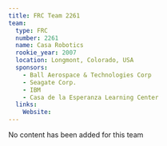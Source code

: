 ```yaml
---
title: FRC Team 2261
team:
  type: FRC
  number: 2261
  name: Casa Robotics
  rookie_year: 2007
  location: Longmont, Colorado, USA
  sponsors:
    - Ball Aerospace & Technologies Corp
    - Seagate Corp.
    - IBM
    - Casa de la Esperanza Learning Center
  links:
    Website: 
---
```

No content has been added for this team